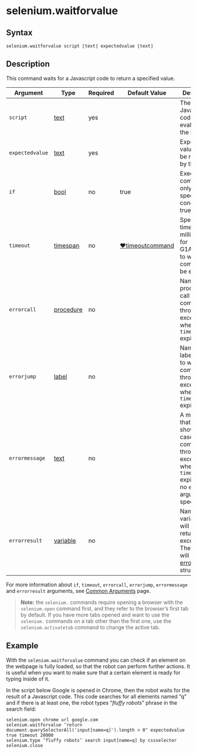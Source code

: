 # selenium.waitforvalue

## Syntax

```G1ANT
selenium.waitforvalue script ⟦text⟧ expectedvalue ⟦text⟧
```

## Description

This command waits for a Javascript code to return a specified value.

| Argument | Type | Required | Default Value | Description |
| -------- | ---- | -------- | ------------- | ----------- |
|`script`| [text](../../G1ANT.Language/Structures/TextStructure.md) | yes |  | The full Javascript code to be evaluated in the browser |
|`expectedvalue`| [text](../../G1ANT.Language/Structures/TextStructure.md) | yes |  | Expected value that will be returned by the script |
| `if`           | [bool](../../G1ANT.Language/Structures/BooleanStructure.md) | no       | true                                                        | Executes the command only if a specified condition is true   |
| `timeout`      | [timespan](../../G1ANT.Language/Structures/TimeSpanStructure.md) | no       | [♥timeoutcommand](../../G1ANT.Addon.Core/Variables/TimeoutCommandVariable.md) | Specifies time in milliseconds for G1ANT.Robot to wait for the command to be executed |
| `errorcall`    | [procedure](../../G1ANT.Language/Structures/ProcedureStructure.md) | no       |                                                             | Name of a procedure to call when the command throws an exception or when a given `timeout` expires |
| `errorjump`    | [label](../../G1ANT.Language/Structures/LabelStructure.md) | no       |                                                             | Name of the label to jump to when the command throws an exception or when a given `timeout` expires |
| `errormessage` | [text](../../G1ANT.Language/Structures/TextStructure.md) | no       |                                                             | A message that will be shown in case the command throws an exception or when a given `timeout` expires, and no `errorjump` argument is specified |
| `errorresult`  | [variable](../../G1ANT.Language/Structures/VariableStructure.md) | no       |                                                             | Name of a variable that will store the returned exception. The variable will be of [error](../../G1ANT.Language/Structures/ErrorStructure.md) structure  |

For more information about `if`, `timeout`, `errorcall`, `errorjump`, `errormessage` and `errorresult` arguments, see [Common Arguments](../../../appendices/common-arguments.md) page.

> **Note:** the `selenium.` commands require opening a browser with the `selenium.open` command first, and they refer to the browser’s first tab by default. If you have more tabs opened and want to use the `selenium.` commands on a tab other than the first one, use the `selenium.activatetab` command to change the active tab.

## Example

With the `selenium.waitforvalue` command you can check if an element on the webpage is fully loaded, so that the robot can perform further actions. It is useful when you want to make sure that a certain element is ready for typing inside of it.

In the script below Google is opened in Chrome, then the robot waits for the result of a Javascript code. This code searches for all elements named “q” and if there is at least one, the robot types “*fluffy robots*” phrase in the search field:

```G1ANT
selenium.open chrome url google.com
selenium.waitforvalue ‴return document.querySelectorAll('input[name=q]').length > 0‴ expectedvalue true timeout 20000
selenium.type ‴fluffy robots‴ search input[name=q] by cssselector
selenium.close
```

